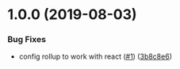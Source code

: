 # 1.0.0 (2019-08-03)


### Bug Fixes

* config rollup to work with react ([#1](https://github.com/jlison/react-breeze-form/issues/1)) ([3b8c8e6](https://github.com/jlison/react-breeze-form/commit/3b8c8e6))
